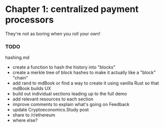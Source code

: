 # Chapter 1: centralized payment processors
They're not as boring when you roll your own! 

### TODO
hashing.md
- create a function to hash the history into "blocks"
- create a merkle tree of block hashes to make it actually like a "block" "chain"
- add rand to mdBook or find a way to create it using vanilla Rust so that mdBook builds
UX
- build out individual sections leading up to the full demo
- add relevant resources to each section
- improve comments to explain what's going on
Feedback
- update Cryptoeconomics.Study post
- share to /r/ethereum
- where else?
